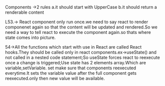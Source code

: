 Components ->2 rules 
    a.it should start with UpperCase
    b.it should return a renderable content


L53.-> React component only run once.we need to say react to render componenet again so that the content will be updated and rendered.So we need a way to tell react to execute the component again.so thats where state comes into picture.

54->All the functions which start with use in React are called React hooks.They should be called only in react components.ex->useState() and not called in a nested code statement;So useState forces react to reexecute once a change is triggered;Use state has 2 elements array.Which are variable,setVariable.
set make sure that components reexecuted everytime.It sets the variable value after the full component gets reexecuted.only then new value will be available.
